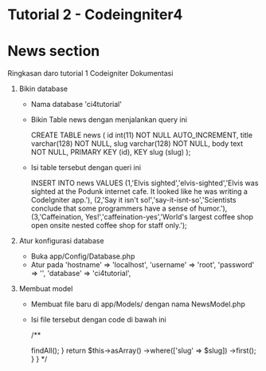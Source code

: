 # Tutorial 2 - Codeingniter4

# News section

Ringkasan daro tutorial 1 Codeigniter Dokumentasi

1. Bikin database
    - Nama database 'ci4tutorial'
    - Bikin Table news dengan menjalankan query ini

        CREATE TABLE news 
        (
            id int(11) NOT NULL AUTO_INCREMENT,
            title varchar(128) NOT NULL,
            slug varchar(128) NOT NULL,
            body text NOT NULL,
            PRIMARY KEY (id),
            KEY slug (slug)
        );
    
    - Isi table tersebut dengan queri ini 

        INSERT INTO news VALUES
        (1,'Elvis sighted','elvis-sighted','Elvis was sighted at the Podunk internet cafe. It looked like he was writing a CodeIgniter app.'),
        (2,'Say it isn\'t so!','say-it-isnt-so','Scientists conclude that some programmers have a sense of humor.'),
        (3,'Caffeination, Yes!','caffeination-yes','World\'s largest coffee shop open onsite nested coffee shop for staff only.');

2. Atur konfigurasi database
    - Buka app/Config/Database.php
    - Atur pada
        'hostname' => 'localhost',
		'username' => 'root',
		'password' => '',
		'database' => 'ci4tutorial',

3. Membuat model
    - Membuat file baru di app/Models/ dengan nama NewsModel.php
    - Isi file tersebut dengan code di bawah ini
        
        /**
        <?php namespace App\Models;
        use CodeIgniter\Model;
        
        class NewsModel extends Model
        {
            protected $table = 'news';

            public function getNews($slug = false)
            {
                if ($slug === false) 
                {
                    return $this->findAll();
                }

                return $this->asArray()
                            ->where(['slug' => $slug])
                            ->first();
            }
        }
        */

